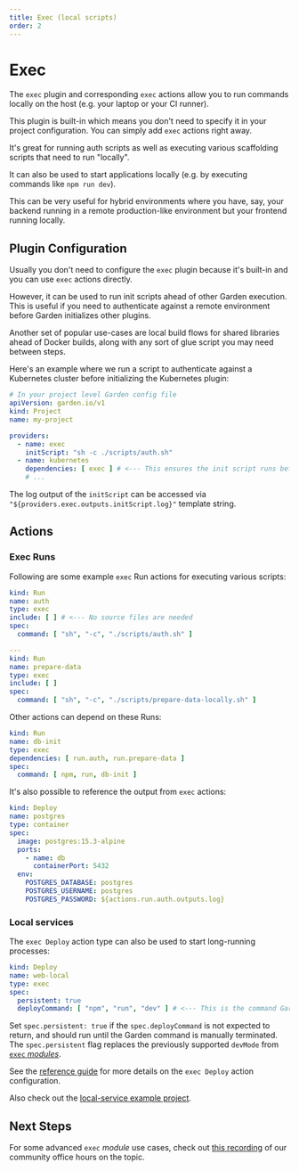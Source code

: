 ```yaml
---
title: Exec (local scripts)
order: 2
---
```


# Exec

The `exec` plugin and corresponding `exec` actions allow you to run commands locally on the host (e.g. your laptop
or your CI runner).

This plugin is built-in which means you don't need to specify it in your project configuration. You can simply add `exec`
actions right away.

It's great for running auth scripts as well as executing various scaffolding scripts that need to run "locally".

It can also be used to start applications locally (e.g. by executing commands like `npm run dev`).

This can be very useful for hybrid environments where you have, say, your backend running in a remote production-like
environment but your frontend running locally.

## Plugin Configuration

Usually you don't need to configure the `exec` plugin because it's built-in and you can use `exec` actions directly.

However, it can be used to run init scripts ahead of other Garden execution. This is useful if you need to
authenticate against a remote environment before Garden initializes other plugins.

Another set of popular use-cases are local build flows for shared libraries ahead of Docker builds, along with any
sort of glue script you may need between steps.

Here's an example where we run a script to authenticate against a Kubernetes cluster before initializing the Kubernetes
plugin:

```yaml
# In your project level Garden config file
apiVersion: garden.io/v1
kind: Project
name: my-project

providers:
  - name: exec
    initScript: "sh -c ./scripts/auth.sh"
  - name: kubernetes
    dependencies: [ exec ] # <--- This ensures the init script runs before the K8s plugin is initialized.
    # ...
```

The log output of the `initScript` can be accessed via `"${providers.exec.outputs.initScript.log}"` template string.

## Actions

### Exec Runs

Following are some example `exec` Run actions for executing various scripts:

```yaml
kind: Run
name: auth
type: exec
include: [ ] # <--- No source files are needed
spec:
  command: [ "sh", "-c", "./scripts/auth.sh" ]

---
kind: Run
name: prepare-data
type: exec
include: [ ]
spec:
  command: [ "sh", "-c", "./scripts/prepare-data-locally.sh" ]
```

Other actions can depend on these Runs:

```yaml
kind: Run
name: db-init
type: exec
dependencies: [ run.auth, run.prepare-data ]
spec:
  command: [ npm, run, db-init ]
```

It's also possible to reference the output from `exec` actions:

```yaml
kind: Deploy
name: postgres
type: container
spec:
  image: postgres:15.3-alpine
  ports:
    - name: db
      containerPort: 5432
  env:
    POSTGRES_DATABASE: postgres
    POSTGRES_USERNAME: postgres
    POSTGRES_PASSWORD: ${actions.run.auth.outputs.log}
```

### Local services

The `exec Deploy` action type can also be used to start long-running processes:

```yaml
kind: Deploy
name: web-local
type: exec
spec:
  persistent: true
  deployCommand: [ "npm", "run", "dev" ] # <--- This is the command Garden runs to start the process in persistent mode.
```

Set `spec.persistent: true` if the `spec.deployCommand` is not expected to return, and should run until the Garden
command is manually terminated. The `spec.persistent` flag replaces the previously supported `devMode` from [`exec`
_modules_](../reference/module-types/exec.md).

See the [reference guide](../reference/action-types/Deploy/exec.md) for more details on the `exec Deploy` action
configuration.

Also check out the [local-service example project](../../examples/local-service).

## Next Steps

For some advanced `exec` _module_ use cases, check out [this recording](https://www.youtube.com/watch?v=npE0FWJwcno) of
our community office hours on the topic.

